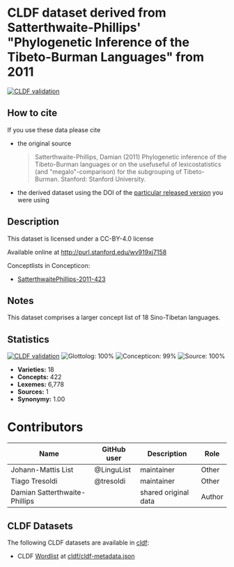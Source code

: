 # CLDF dataset derived from Satterthwaite-Phillips' "Phylogenetic Inference of the Tibeto-Burman Languages" from 2011

[![CLDF validation](https://github.com/lexibank/satterthwaitetb/workflows/CLDF-validation/badge.svg)](https://github.com/lexibank/satterthwaitetb/actions?query=workflow%3ACLDF-validation)

## How to cite

If you use these data please cite
- the original source
  > Satterthwaite-Phillips, Damian (2011) Phylogenetic inference of the Tibeto-Burman languages or on the usefuseful of lexicostatistics (and "megalo"-comparison) for the subgrouping of Tibeto-Burman. Stanford: Stanford University.
- the derived dataset using the DOI of the [particular released version](../../releases/) you were using

## Description


This dataset is licensed under a CC-BY-4.0 license

Available online at http://purl.stanford.edu/wv919xj7158


Conceptlists in Concepticon:
- [SatterthwaitePhillips-2011-423](https://concepticon.clld.org/contributions/SatterthwaitePhillips-2011-423)
## Notes

This dataset comprises a larger concept list of 18 Sino-Tibetan languages.



## Statistics


[![CLDF validation](https://github.com/lexibank/satterthwaitetb/workflows/CLDF-validation/badge.svg)](https://github.com/lexibank/satterthwaitetb/actions?query=workflow%3ACLDF-validation)
![Glottolog: 100%](https://img.shields.io/badge/Glottolog-100%25-brightgreen.svg "Glottolog: 100%")
![Concepticon: 99%](https://img.shields.io/badge/Concepticon-99%25-brightgreen.svg "Concepticon: 99%")
![Source: 100%](https://img.shields.io/badge/Source-100%25-brightgreen.svg "Source: 100%")

- **Varieties:** 18
- **Concepts:** 422
- **Lexemes:** 6,778
- **Sources:** 1
- **Synonymy:** 1.00

# Contributors

Name | GitHub user | Description | Role
--- | --- | --- | ---
Johann-Mattis List | @LinguList | maintainer | Other
Tiago Tresoldi | @tresoldi | maintainer | Other
Damian Satterthwaite-Phillips | | shared original data | Author




## CLDF Datasets

The following CLDF datasets are available in [cldf](cldf):

- CLDF [Wordlist](https://github.com/cldf/cldf/tree/master/modules/Wordlist) at [cldf/cldf-metadata.json](cldf/cldf-metadata.json)